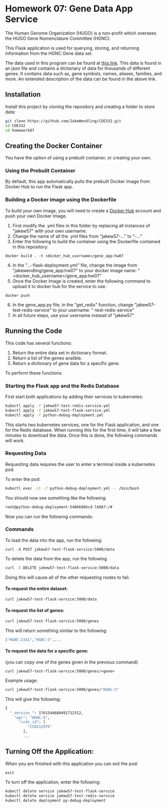 # Homework 07: Gene Data App Service

The Human Genome Organization (HUGO) is a non-profit which oversees the HUGO Gene Nomenclature Committee (HGNC). 

This Flask application is used for querying, storing, and returning information from the HGNC Gene data set. 

The data used in this program can be found at [this link](https://www.genenames.org/download/archive/). This data is found in an json file and contains a dictionary of data for thousands of different genes. It contains data such as, gene symbols, names, aliases, families, and more. An extended description of the data can be found in the above link.

## Installation

Install this project by cloning the repository and creating a folder to store data:

```bash
git clone https://github.com/JakeWendling/COE332.git
cd COE332
cd homework07
```

## Creating the Docker Container
You have the option of using a prebuilt container, or creating your own.

### Using the Prebuilt Container
By default, this app automatically pulls the prebuilt Docker Image from Docker Hub to run the Flask app.

### Building a Docker image using the Dockerfile
To build your own image, you will need to create a [Docker Hub](https://hub.docker.com/) account and push your own Docker Image.

1. First modify the .yml files in this folder by replacing all instances of "jakew57" with your own username.
2. Change the name of all the .yml files from "jakew57-..." to "<username>-..."
3. Enter the following to build the container using the Dockerfile contained in this repository:
```
docker build . -t <docker_hub_username>/gene_app:hw07
```
4. In the "...-flask-deployment.yml" file, change the image from "jakewendling/gene_app:hw07" to your docker image name: "<docker_hub_username>/gene_app:hw07"
5. Once the Docker Image is created, enter the following command to upload it to docker hub for the service to use.
```
docker push
```
6. In the gene_app.py file, in the "get_redis" function, change "jakew57-test-redis-service" to your username: "<username>-test-redis-service"
7. In all future steps, use your username instead of "jakew57"

## Running the Code

This code has several functions:
1. Return the entire data set in dictionary format.
2. Return a list of the genes availble.
3. Return a dictionary of gene data for a specific gene.

To perform these functions:

### Starting the Flask app and the Redis Database
First start both applications by adding their services to kubernetes:

```bash
kubectl apply -f jakew57-test-redis-service.yml
kubectl apply -f jakew57-test-flask-service.yml
kubectl apply -f python-debug-deployment.yml
```

This starts two kubernetes services, one for the Flask application, and one for the Redis database.
When running this for the first time, it will take a few minutes to download the data. Once this is done, the following commands will work.

### Requesting Data
Requesting data requires the user to enter a terminal inside a kubernetes pod.

To enter the pod:
```bash
kubectl exec -it -f python-debug-deployment.yml -- /bin/bash
```

You should now see something like the following:
```bash
root@python-debug-deployment-5486696bcd-l6887:/#
```

Now you can run the following commands:

### Commands

To load the data into the app, run the following:
```
curl -X POST jakew57-test-flask-service:5000/data
```

To delete the data from the app, run the following
```bash
curl -X DELETE jakew57-test-flask-service:5000/data
```

Doing this will cause all of the other requesting routes to fail.

#### To request the entire dataset:
```bash
curl jakew57-test-flask-service:5000/data
```

#### To request the list of genes:
```bash
curl jakew57-test-flask-service:5000/genes
```
This will return something similar to the following:
```bash
["HGNC:2341","HGNC:5",...
```

#### To request the data for a specific gene:
(you can copy one of the genes given in the previous command)
```
curl jakew57-test-flask-service:5000/genes/<gene>
```

Example usage:
```bash
curl jakew57-test-flask-service:5000/genes/"HGNC:5"
```

This will give the following:
```bash
{
  "_version_": 1761544680491712512,
    "agr": "HGNC:5",
      "ccds_id": [
          "CCDS12976"
	    ],
	    ...
```

## Turning Off the Application:

When you are finished with this application you can exit the pod:
```
exit
```

To turn off the application, enter the following:
```bash
kubectl delete service jakew57-test-flask-service
kubectl delete service jakew57-test-redis-service
kubectl delete deployment py-debug-deployment
```